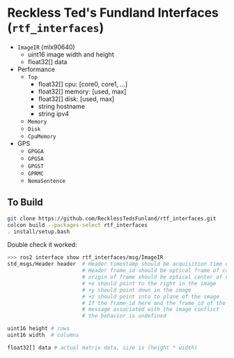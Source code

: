 # Reckless Ted's Fundland Interfaces (`rtf_interfaces`)

- `ImageIR` (mlx90640)
    - uint16 image width and height
    - float32[] data
- Performance
    - `Top`
        - float32[] cpu: [core0, core1, ...]
        - float32[] memory: [used, max]
        - float32[] disk: [used, max]
        - string hostname
        - string ipv4
    - `Memory`
    - `Disk`
    - `CpuMemory`
- GPS
    - `GPGGA`
    - `GPGSA`
    - `GPGST`
    - `GPRMC`
    - `NemaSentence`

## To Build

```bash
git clone https://github.com/RecklessTedsFunland/rtf_interfaces.git
colcon build --packages-select rtf_interfaces
. install/setup.bash
```

Double check it worked:

```bash
>>> ros2 interface show rtf_interfaces/msg/ImageIR
std_msgs/Header header  # Header timestamp should be acquisition time of image
                        # Header frame_id should be optical frame of camera
                        # origin of frame should be optical center of camera
                        # +x should point to the right in the image
                        # +y should point down in the image
                        # +z should point into to plane of the image
                        # If the frame_id here and the frame_id of the CameraInfo
                        # message associated with the image conflict
                        # the behavior is undefined

uint16 height # rows
uint16 width  # columns

float32[] data # actual matrix data, size is (height * width)
```
